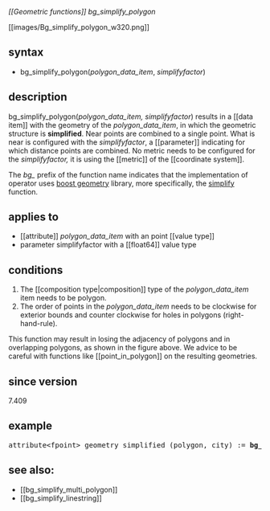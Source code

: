*[[Geometric functions]] bg_simplify_polygon*

[[images/Bg_simplify_polygon_w320.png]]

## syntax
- bg_simplify_polygon(*polygon_data_item*, *simplifyfactor*)

## description

bg_simplify_polygon(*polygon_data_item, simplifyfactor*) results in a [[data item]] with the geometry of the *polygon_data_item*, in which the geometric structure is <B>simplified</B>. Near points are combined to a single point. What is near is configured with the *simplifyfactor*, a [[parameter]] indicating for which distance points are combined. No metric needs to be configured for the *simplifyfactor,* it is using the [[metric]] of the [[coordinate system]].

The *bg_* prefix of the function name indicates that the implementation of operator uses [boost geometry](https://www.boost.org/doc/libs/1_80_0/libs/geometry/doc/html/index.html) library, more specifically, the
[simplify](https://www.boost.org/doc/libs/1_80_0/libs/geometry/doc/html/geometry/reference/algorithms/simplify/simplify_3.html) function.

## applies to

- [[attribute]] *polygon_data_item* with an point [[value type]]
- parameter simplifyfactor with a [[float64]] value type

## conditions

1. The [[composition type|composition]] type of the *polygon_data_item* item needs to be polygon.
2. The order of points in the *polygon_data_item* needs to be clockwise for exterior bounds and counter clockwise for holes in polygons (right-hand-rule).

This function may result in losing the adjacency of polygons and in overlapping polygons, as shown in the figure above. We advice to be careful with functions like [[point_in_polygon]] on the resulting geometries.

## since version

7.409

## example
<pre>
attribute&lt;fpoint&gt; geometry_simplified (polygon, city) := <B>bg_simplify_polygon(</B>city/geometry, 10.0<B>)</B>;
</pre>

## see also:
- [[bg_simplify_multi_polygon]]
- [[bg_simplify_linestring]]
